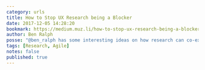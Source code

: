 ```yaml
---
category: urls
title: How to Stop UX Research being a Blocker
date: 2017-12-05 14:28:20
bookmark: https://medium.muz.li/how-to-stop-ux-research-being-a-blocker-225d91105de8
author: Ben Ralph
posse: "@ben_ralph has some interesting ideas on how research can co-exist within agile teams with foundational and directional research."
tags: [Research, Agile]
notes: false
published: true
---
```

